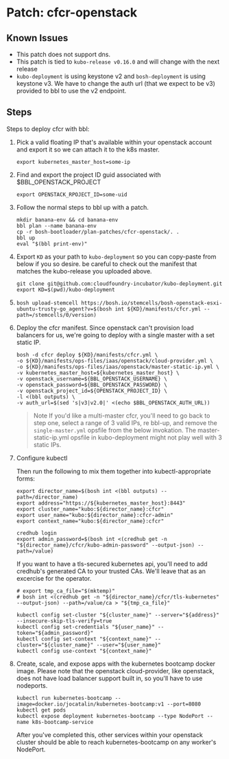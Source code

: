 # Patch: cfcr-openstack

## Known Issues

- This patch does not support dns.
- This patch is tied to `kubo-release v0.16.0` and will change with the next release
- `kubo-deployment` is using keystone v2 and `bosh-deployment` is using keystone v3.
We have to change the auth url (that we expect to be v3) provided to bbl to use the v2 endpoint.

## Steps

Steps to deploy cfcr with bbl:

1. Pick a valid floating IP that's available within your openstack account and export it so we can attach it to the k8s master.
   ```
   export kubernetes_master_host=some-ip
   ```

1. Find and export the project ID guid associated with $BBL_OPENSTACK_PROJECT
   ```
   export OPENSTACK_RPOJECT_ID=some-uid
   ```

1. Follow the normal steps to bbl up with a patch.
    ```
    mkdir banana-env && cd banana-env
    bbl plan --name banana-env
    cp -r bosh-bootloader/plan-patches/cfcr-openstack/. .
    bbl up
    eval "$(bbl print-env)"
    ```

1. Export `KD` as your path to `kubo-deployment` so you can copy-paste from below if you so desire.
   be careful to check out the manifest that matches the kubo-release you uploaded above.
   ```
   git clone git@github.com:cloudfoundry-incubator/kubo-deployment.git
   export KD=$(pwd)/kubo-deployment
   ```

1. `bosh upload-stemcell https://bosh.io/stemcells/bosh-openstack-esxi-ubuntu-trusty-go_agent?v=$(bosh int ${KD}/manifests/cfcr.yml --path=/stemcells/0/version)`

1. Deploy the cfcr manifest. Since openstack can't provision load balancers for
us, we're going to deploy with a single master with a set static IP.

   ```
   bosh -d cfcr deploy ${KD}/manifests/cfcr.yml \
   -o ${KD}/manifests/ops-files/iaas/openstack/cloud-provider.yml \
   -o ${KD}/manifests/ops-files/iaas/openstack/master-static-ip.yml \
   -v kubernetes_master_host=${kubernetes_master_host} \
   -v openstack_username=${BBL_OPENSTACK_USERNAME} \
   -v openstack_password=${BBL_OPENSTACK_PASSWORD} \
   -v openstack_project_id=${OPENSTACK_PROJECT_ID} \
   -l <(bbl outputs) \
   -v auth_url=$(sed 's|v3|v2.0|' <(echo $BBL_OPENSTACK_AUTH_URL))
   ```

   > Note If you'd like a multi-master cfcr, you'll need to go back to step one,
   > select a range of 3 valid IPs, re bbl-up, and remove the `single-master.yml` opsfile from the below invokation.
   > The master-static-ip.yml opsfile in kubo-deployment might not play well with 3 static IPs.

1. Configure kubectl

   Then run the following to mix them together into kubectl-appropriate forms:
   ```
   export director_name=$(bosh int <(bbl outputs) --path=/director_name)
   export address="https://${kubernetes_master_host}:8443"
   export cluster_name="kubo:${director_name}:cfcr"
   export user_name="kubo:${director_name}:cfcr-admin"
   export context_name="kubo:${director_name}:cfcr"

   credhub login
   export admin_password=$(bosh int <(credhub get -n "${director_name}/cfcr/kubo-admin-password" --output-json) --path=/value)
   ```

   If you want to have a tls-secured kubernetes api, you'll need to add credhub's generated CA to your trusted CAs. We'll leave that as an excercise for the operator.
   ```
   # export tmp_ca_file="$(mktemp)"
   # bosh int <(credhub get -n "${director_name}/cfcr/tls-kubernetes" --output-json) --path=/value/ca > "${tmp_ca_file}"
   ```

   ```
   kubectl config set-cluster "${cluster_name}" --server="${address}" --insecure-skip-tls-verify=true
   kubectl config set-credentials "${user_name}" --token="${admin_password}"
   kubectl config set-context "${context_name}" --cluster="${cluster_name}" --user="${user_name}"
   kubectl config use-context "${context_name}"
   ```

1. Create, scale, and expose apps with the kubernetes bootcamp docker image.
Please note that the openstack cloud-provider, like openstack, does not have load balancer support built in, so you'll have to use nodeports.

   ```
   kubectl run kubernetes-bootcamp --image=docker.io/jocatalin/kubernetes-bootcamp:v1 --port=8080
   kubectl get pods
   kubectl expose deployment kubernetes-bootcamp --type NodePort --name k8s-bootcamp-service
   ```

   After you've completed this, other services within your openstack cluster should be able to reach kubernetes-bootcamp on any worker's NodePort.

